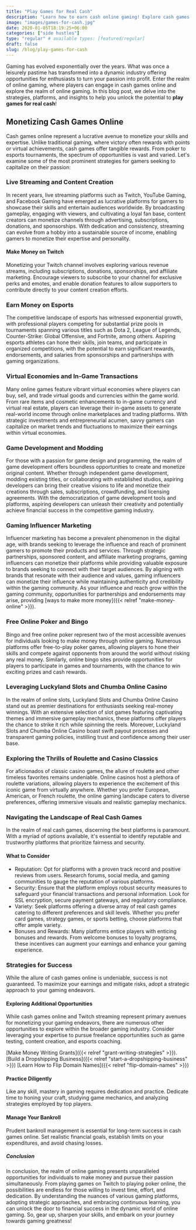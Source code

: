 ```yaml
---
title: "Play Games for Real Cash"
description: "Learn how to earn cash online gaming! Explore cash games online and discover the best real cash games. Find strategies, platforms, and tips."
image: "images/games-for-cash.jpg"
date: 2020-01-05T18:19:25+06:00
categories: ["side hustles"]
type: "regular" # available types: [featured/regular]
draft: false
slug: /blog/play-games-for-cash
---
```


Gaming has evolved exponentially over the years. What was once a leisurely pastime has transformed into a dynamic industry offering opportunities for enthusiasts to turn your passion into profit. Enter the realm of online gaming, where players can engage in cash games online and explore the realm of online gaming. In this blog post, we delve into the strategies, platforms, and insights to help you unlock the potential to **play games for real cash**!

## Monetizing Cash Games Online

Cash games online represent a lucrative avenue to monetize your skills and expertise. Unlike traditional gaming, where victory often rewards with points or virtual achievements, cash games offer tangible rewards. From poker to esports tournaments, the spectrum of opportunities is vast and varied. Let's examine some of the most prominent strategies for gamers seeking to capitalize on their passion:

### Live Streaming and Content Creation

In recent years, live streaming platforms such as Twitch, YouTube Gaming, and Facebook Gaming have emerged as lucrative platforms for gamers to showcase their skills and entertain audiences worldwide. By broadcasting gameplay, engaging with viewers, and cultivating a loyal fan base, content creators can monetize channels through advertising, subscriptions, donations, and sponsorships. With dedication and consistency, streaming can evolve from a hobby into a sustainable source of income, enabling gamers to monetize their expertise and personality.

#### Make Money on Twitch

Monetizing your Twitch channel involves exploring various revenue streams, including subscriptions, donations, sponsorships, and affiliate marketing. Encourage viewers to subscribe to your channel for exclusive perks and emotes, and enable donation features to allow supporters to contribute directly to your content creation efforts.

### Earn Money on Esports

The competitive landscape of esports has witnessed exponential growth, with professional players competing for substantial prize pools in tournaments spanning various titles such as Dota 2, League of Legends, Counter-Strike: Global Offensive, and Fortnite, among others. Aspiring esports athletes can hone their skills, join teams, and participate in organized competitions, with the potential to earn significant rewards, endorsements, and salaries from sponsorships and partnerships with gaming organizations.

### Virtual Economies and In-Game Transactions

Many online games feature vibrant virtual economies where players can buy, sell, and trade virtual goods and currencies within the game world. From rare items and cosmetic enhancements to in-game currency and virtual real estate, players can leverage their in-game assets to generate real-world income through online marketplaces and trading platforms. With strategic investments and entrepreneurial acumen, savvy gamers can capitalize on market trends and fluctuations to maximize their earnings within virtual economies.

### Game Development and Modding

For those with a passion for game design and programming, the realm of game development offers boundless opportunities to create and monetize original content. Whether through independent game development, modding existing titles, or collaborating with established studios, aspiring developers can bring their creative visions to life and monetize their creations through sales, subscriptions, crowdfunding, and licensing agreements. With the democratization of game development tools and platforms, aspiring developers can unleash their creativity and potentially achieve financial success in the competitive gaming industry.

### Gaming Influencer Marketing

Influencer marketing has become a prevalent phenomenon in the digital age, with brands seeking to leverage the influence and reach of prominent gamers to promote their products and services. Through strategic partnerships, sponsored content, and affiliate marketing programs, gaming influencers can monetize their platforms while providing valuable exposure to brands seeking to connect with their target audiences. By aligning with brands that resonate with their audience and values, gaming influencers can monetize their influence while maintaining authenticity and credibility within the gaming community. As your influence and reach grow within the gaming community, opportunities for partnerships and endorsements may arise, providing [ways to make more money]({{< relref "make-money-online" >}}).

### Free Online Poker and Bingo

Bingo and free online poker represent two of the most accessible avenues for individuals looking to make money through online gaming. Numerous platforms offer free-to-play poker games, allowing players to hone their skills and compete against opponents from around the world without risking any real money. Similarly, online bingo sites provide opportunities for players to participate in games and tournaments, with the chance to win exciting prizes and cash rewards.

### Leveraging Luckyland Slots and Chumba Online Casino

In the realm of online slots, Luckyland Slots and Chumba Online Casino stand out as premier destinations for enthusiasts seeking real-money winnings. With an extensive selection of slot games featuring captivating themes and immersive gameplay mechanics, these platforms offer players the chance to strike it rich while spinning the reels. Moreover, Luckyland Slots and Chumba Online Casino boast swift payout processes and transparent gaming policies, instilling trust and confidence among their user base.

### Exploring the Thrills of Roulette and Casino Classics

For aficionados of classic casino games, the allure of roulette and other timeless favorites remains undeniable. Online casinos host a plethora of roulette variations, allowing players to experience the excitement of this iconic game from virtually anywhere. Whether you prefer European, American, or French roulette, the online gaming landscape caters to diverse preferences, offering immersive visuals and realistic gameplay mechanics.

### Navigating the Landscape of Real Cash Games

In the realm of real cash games, discerning the best platforms is paramount. With a myriad of options available, it's essential to identify reputable and trustworthy platforms that prioritize fairness and security.

#### What to Consider

* Reputation: Opt for platforms with a proven track record and positive reviews from users. Research forums, social media, and gaming communities to gauge the reputation of various platforms.
* Security: Ensure that the platform employs robust security measures to safeguard your financial transactions and personal information. Look for SSL encryption, secure payment gateways, and regulatory compliance.
* Variety: Seek platforms offering a diverse array of real cash games catering to different preferences and skill levels. Whether you prefer card games, strategy games, or sports betting, choose platforms that offer ample variety.
* Bonuses and Rewards: Many platforms entice players with enticing bonuses and rewards. From welcome bonuses to loyalty programs, these incentives can augment your earnings and enhance your gaming experience.

### Strategies for Success

While the allure of cash games online is undeniable, success is not guaranteed. To maximize your earnings and mitigate risks, adopt a strategic approach to your gaming endeavors.

#### Exploring Additional Opportunities

While cash games online and Twitch streaming represent primary avenues for monetizing your gaming endeavors, there are numerous other opportunities to explore within the broader gaming industry. Consider leveraging your expertise to pursue freelance opportunities such as game testing, content creation, and esports coaching.

[Make Money Writing Grants]({{< relref "grant-writing-strategies" >}}).
[Build a Dropshipping Business]({{< relref "start-a-dropshipping-business" >}})
[Learn How to Flip Domain Names]({{< relref "flip-domain-names" >}})

#### Practice Diligently

Like any skill, mastery in gaming requires dedication and practice. Dedicate time to honing your craft, studying game mechanics, and analyzing strategies employed by top players.

#### Manage Your Bankroll

Prudent bankroll management is essential for long-term success in cash games online. Set realistic financial goals, establish limits on your expenditures, and avoid chasing losses.

##### Conclusion

In conclusion, the realm of online gaming presents unparalleled opportunities for individuals to make money and pursue their passion simultaneously. From playing games on Twitch to playing poker online, the possibilities are endless for those willing to invest time, effort, and dedication. By understanding the nuances of various gaming platforms, adopting strategic approaches, and embracing continuous learning, you can unlock the door to financial success in the dynamic world of online gaming. So, gear up, sharpen your skills, and embark on your journey towards gaming greatness!
